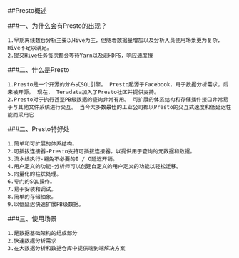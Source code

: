##Presto概述

###一、为什么会有Presto的出现？

    1.早期离线数仓分析主要以Hive为主，但随着数据量增加以及分析人员使用场景更为复杂，Hive不足以满足。
    2.提交Hive任务每次都会等待Yarn以及走HDFS，响应速度慢

###二、什么是Presto

    1.Presto是一个开源的分布式SQL引擎。 Presto起源于Facebook，用于数据分析需求，后来被开源。 现在， Teradata加入了Presto社区并提供支持。
    2.Presto对于执行甚至PB级数据的查询非常有用。 可扩展的体系结构和存储插件接口非常易于与其他文件系统进行交互。 当今大多数最佳的工业公司都以Presto的交互式速度和低延迟性能而采用它
    
###二、Presto特好处

    1.简单和可扩展的体系结构。
    2.可插拔连接器-Presto支持可插拔连接器，以提供用于查询的元数据和数据。
    3.流水线执行-避免不必要的I / O延迟开销。
    4.用户定义的功能-分析师可以创建自定义的用户定义的功能以轻松迁移。
    5.向量化的柱状处理。
    6.专门的SQL操作。
    7.易于安装和调试。
    8.简单的存储抽象。
    9.以低延迟快速扩展PB级数据。
    
###三、使用场景

    1.是数据基础架构的组成部分
    2.快速数据分析需求
    3.在大数据分析和数据仓库中提供端到端解决方案
    
